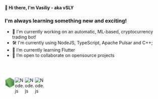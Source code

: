 #### 👋 Hi there, I'm Vasiliy - aka vSLY

### I'm always learning something new and exciting!

- 🔭 I'm currently working on an automatic, ML-based, cryptocurrency trading bot!
- 🛠 I'm currently using NodeJS, TypeScript, Apache Pulsar and C++;
- 🌱 I’m currently learning Flutter
- 👯 I’m open to collaborate on opensource projects


<br />


<br /><img align="left" alt="Node.js" width="32px" src="https://raw.githubusercontent.com/github/explore/80688e429a7d4ef2fca1e82350fe8e3517d3494d/topics/nodejs/nodejs.png" />
<img align="left" alt="Node.js" width="32px" src="https://raw.githubusercontent.com/isocpp/logos/master/cpp_logo.png" />
<img align="left" alt="Node.js" width="32px" src="https://upload.wikimedia.org/wikipedia/commons/4/4c/Typescript_logo_2020.svg" />
<img align="left" alt="Node.js" width="32px" src="https://upload.wikimedia.org/wikipedia/commons/1/1b/Svelte_Logo.svg" />


<br />
